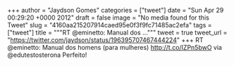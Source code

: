 
+++
author = "Jaydson Gomes"
categories = ["tweet"]
date = "Sun Apr 29 00:29:20 +0000 2012"
draft = false
image = "No media found for this Tweet"
slug = "4160aa215207914caed95e0f3f9fc71485ac2efa"
tags = ["tweet"]
title = """RT @eminetto: Manual dos ..."""
tweet = true
tweet_url = "https://twitter.com/jaydson/status/196395707467444224"
+++
RT @eminetto: Manual dos homens (para mulheres) http://t.co/IZPn5bwO via @edutestosterona Perfeito!
